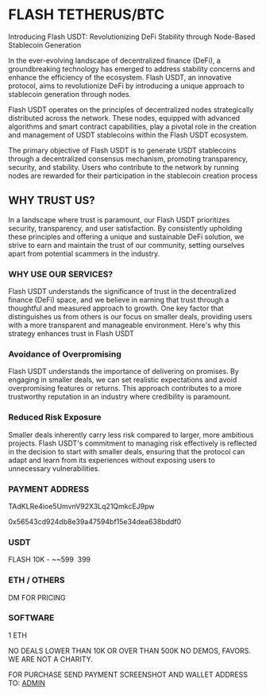 # FLASH TETHERUS/BTC
Introducing Flash USDT: Revolutionizing DeFi Stability through Node-Based Stablecoin Generation

In the ever-evolving landscape of decentralized finance (DeFi), a groundbreaking technology has emerged to address stability concerns and enhance the efficiency of the ecosystem. Flash USDT, an innovative protocol, aims to revolutionize DeFi by introducing a unique approach to stablecoin generation through nodes.

Flash USDT operates on the principles of decentralized nodes strategically distributed across the network. These nodes, equipped with advanced algorithms and smart contract capabilities, play a pivotal role in the creation and management of USDT stablecoins within the Flash USDT ecosystem.

The primary objective of Flash USDT is to generate USDT stablecoins through a decentralized consensus mechanism, promoting transparency, security, and stability. Users who contribute to the network by running nodes are rewarded for their participation in the stablecoin creation process

## WHY TRUST US?

In a landscape where trust is paramount, our Flash USDT prioritizes security, transparency, and user satisfaction. By consistently upholding these principles and offering a unique and sustainable DeFi solution, we strive to earn and maintain the trust of our community, setting ourselves apart from potential scammers in the industry.

### WHY USE OUR SERVICES?

Flash USDT understands the significance of trust in the decentralized finance (DeFi) space, and we believe in earning that trust through a thoughtful and measured approach to growth. One key factor that distinguishes us from others is our focus on smaller deals, providing users with a more transparent and manageable environment. Here's why this strategy enhances trust in Flash USDT

 ### Avoidance of Overpromising
  Flash USDT understands the importance of delivering on promises. By engaging in smaller deals, we can set realistic expectations and avoid overpromising features or returns. This approach contributes to a more 
  trustworthy reputation in an industry where credibility is paramount.
 
 ### Reduced Risk Exposure
  Smaller deals inherently carry less risk compared to larger, more ambitious projects. Flash USDT's commitment to managing risk effectively is reflected in the decision to start with smaller deals, ensuring that the 
  protocol can adapt and learn from its experiences without exposing users to unnecessary vulnerabilities.

### PAYMENT ADDRESS
TAdKLRe4ioe5UmvnV92X3Lq21QmkcEJ9pw

0x56543cd924db8e39a47594bf15e34dea638bddf0

### USDT
FLASH 10K - ~~599$~~ 399$ 

### ETH / OTHERS
DM FOR PRICING

### SOFTWARE
1 ETH

NO DEALS LOWER THAN 10K OR OVER THAN 500K
NO DEMOS, FAVORS. WE ARE NOT A CHARITY.

FOR PURCHASE
SEND PAYMENT SCREENSHOT AND WALLET ADDRESS TO:
[ADMIN](https://t.me/totallynotcomp)
